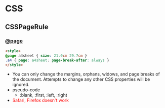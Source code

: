 # CSS

## CSSPageRule
### [@page](https://developer.mozilla.org/en-US/docs/Web/CSS/@page)
```html
<style>
@page a4sheet { size: 21.0cm 29.7cm }
.a4 { page: a4sheet; page-break-after: always }
</style>
```
+ You can only change the margins, orphans, widows, and page breaks of the document. Attempts to change any other CSS properties will be ignored.
+ pseudo-code
  + :blank, :first, :left, :right
+ <span style="color:red">Safari, Firefox doesn't work</span>